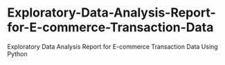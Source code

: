 # Exploratory-Data-Analysis-Report-for-E-commerce-Transaction-Data
Exploratory Data Analysis Report for E-commerce Transaction Data Using Python
